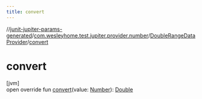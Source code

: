 ```yaml
---
title: convert
---
```

//[junit-jupiter-params-generated](../../../index.html)/[com.wesleyhome.test.jupiter.provider.number](../index.html)/[DoubleRangeDataProvider](index.html)/[convert](convert.html)



# convert



[jvm]\
open override fun [convert](convert.html)(value: [Number](https://kotlinlang.org/api/latest/jvm/stdlib/kotlin/-number/index.html)): [Double](https://kotlinlang.org/api/latest/jvm/stdlib/kotlin/-double/index.html)




